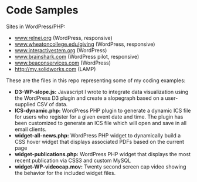 # Code Samples
Sites in WordPress/PHP:
* www.relnei.org (WordPress, responsive)
* www.wheatoncollege.edu/giving (WordPress, responsive)
* www.interactivestem.org (WordPress)
* www.brainshark.com (WordPress pilot, responsive)
* www.beaconservices.com (WordPress)
* http://my.solidworks.com (LAMP)

These are the files in this repo representing some of my coding examples:

* **D3-WP-slope.js:** Javascript I wrote to integrate data visualization using the WordPress D3 plugin and create a slopegraph based on a user-supplied CSV of data.
* **ICS-dynamic.php:** WordPress PHP plugin to generate a dynamic ICS file for users who register for a given event date and time. The plugin has been customized to generate an ICS file which will open and save in all email clients.
* **widget-all-news.php:** WordPress PHP widget to dynamically build a CSS hover widget that displays associated PDFs based on the current page 
* **widget-publications.php:** WordPress PHP widget that displays the most recent publication via CSS3 and custom MySQL 
* **widget-WP-videocap.mov:** Twenty second screen cap video showing the behavior for the included widget files.


